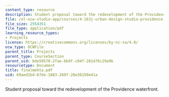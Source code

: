 ```yaml
---
content_type: resource
description: Student proposal toward the redevelopment of the Providence waterfront.
file: /ol-ocw-studio-app/courses/4-163j-urban-design-studio-providence-spring-2005/69aed1bd67de1883269f28e36150e41a_finalmehta.pdf
file_size: 2554351
file_type: application/pdf
learning_resource_types:
- Projects
license: https://creativecommons.org/licenses/by-nc-sa/4.0/
ocw_type: OCWFile
parent_title: Projects
parent_type: CourseSection
parent_uid: bde59570-2fae-bb9f-c04f-201476c29e9b
resourcetype: Document
title: finalmehta.pdf
uid: 69aed1bd-67de-1883-269f-28e36150e41a
---
```

Student proposal toward the redevelopment of the Providence waterfront.